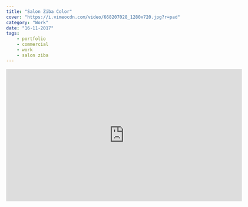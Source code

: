 ```yaml
---
title: "Salon Ziba Color"
cover: "https://i.vimeocdn.com/video/668207028_1280x720.jpg?r=pad"
category: "Work"
date: "16-11-2017"
tags:
    - portfolio
    - commercial
    - work
    - salon ziba
---
```

<iframe src="https://player.vimeo.com/video/243032607" width="640" height="360" frameborder="0" webkitallowfullscreen mozallowfullscreen allowfullscreen></iframe>